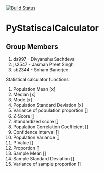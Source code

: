 [![Build Status](https://travis-ci.com/ds997/PyStatisticalCalculator.svg?token=LogVxqzVJkyBNsiAfq33&branch=master)](https://travis-ci.com/ds997/PyStatisticalCalculator)


# PyStatiscalCalculator


## Group Members
1. ds997 - Divyanshu Sachdeva
2. js2547 - Jasman Preet Singh
3. sb2344 - Soham Banerjee


Statistical calculator functions

1. Population Mean [x] 
2. Median [x] 
3. Mode [x] 
4. Population Standard Deviation [x] 
5. Variance of population proportion [] 
6. Z-Score [] 
7. Standardized score [] 
8. Population Correlation Coefficient [] 
9. Confidence Interval [] 
10. Population Variance [] 
11. P Value [] 
12. Proportion [] 
13. Sample Mean [] 
14. Sample Standard Deviation [] 
15. Variance of sample proportion [] 


